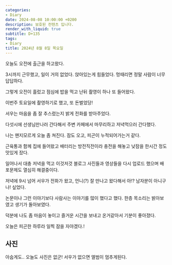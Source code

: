 ```yaml
---
categories:
- Diary
date: 2024-08-08 10:00:00 +0200
description: 보호된 컨텐츠 입니다.
render_with_liquid: true
subtitle: D+135
tags:
- Diary
title: 2024년 8월 8일 목요일
---
```




오늘도 오전에 출근을 하고왔다.

3시까지 근무했고, 일이 거의 없었다. 앉아있는게 힘들었다. 멍때리면 정말 사람이 너무 답답하다.

그렇게 오전이 흘렀고 점심에 밥을 먹고 난뒤 촬영이 하나 또 들어왔다.

이번주 토요일에 촬영하기로 했고, 또 돈벌었당!

서우는 마음을 좀 잘 추스렸는지 밝게 전화를 받아주었다.

다섯시에 선생님만나러 간다해서 주변 카페에서 마무리하고 저녁먹으러 간다했다.

나는 왠지모르게 오늘 좀 쳐진다. 잠도 오고, 피곤이 누적되어가는거 같다.

근육통과 함께 집에 들어왔고 배터리는 방전직전이라 충전을 해놓고 낮잠을 한시간 정도 맛있게 잤다.

일어나서 대충 저녁을 먹고 이것저것 블로그 사진들과 영상들을 다시 업로드 했으며 배포문제도 열심히 해결중이다.

저녁에 9시 넘어 서우가 전화가 왔고, 언니(?) 잘 만나고 왔다해서 아!? 남자분이 아니구나! 싶었다.

논문이나 그런 이야기보다 사람사는 이야기를 많이 했다고 했다. 한층 목소리는 밝아보였고 생기가 돌아보였다.

덕분에 나도 좀 마음이 놓이고 즐거운 시간을 보내고 온거같아서 기분이 좋아졌다. 

오늘은 피곤한 하루라 일찍 잠을 자야겠다.!



## 사진

아숩게도.. 오늘도 사진은 없군! 서우가 없으면 엘범이 멈추게된다.